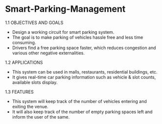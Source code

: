 # Smart-Parking-Management

1.1 OBJECTIVES AND GOALS
- Design a working circuit for smart parking system.
- The goal is to make parking of vehicles hassle free and less time
consuming.
- Drivers find a free parking space faster, which reduces congestion and
various other negative externalities.

1.2 APPLICATIONS
- This system can be used in malls, restaurants, residential buildings, etc.
- It gives real-time car parking information such as vehicle & slot counts,
available slots display.

1.3 FEATURES
- This system will keep track of the number of vehicles entering and
exiting the venue.
- It will also keep track of the number of empty parking spaces left and
inform the user of the same.
